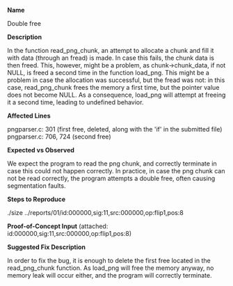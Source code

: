 **Name**

Double free

**Description**

In the function read_png_chunk, an attempt to allocate a chunk and fill it with data (through an fread) is made. In case this fails, the chunk data is then freed.
This, however, might be a problem, as chunk->chunk_data, if not NULL, is freed a second time in the function load_png. 
This might be a problem in case the allocation was successful, but the fread was not: in this case, read_png_chunk frees the memory a first time, but the pointer value does not become NULL. As a consequence, load_png will attempt at freeing it a second time, leading to undefined behavior.

**Affected Lines**

pngparser.c: 301 (first free, deleted, along with the 'if' in the submitted file)
pngparser.c: 706, 724 (second free)

**Expected vs Observed**

We expect the program to read the png chunk, and correctly terminate in case this could not happen correctly.
In practice, in case the png chunk can not be read correctly, the program attempts a double free, often causing segmentation faults.

**Steps to Reproduce**

./size ../reports/01/id\:000000\,sig\:11\,src\:000000\,op\:flip1\,pos\:8

**Proof-of-Concept Input**
(attached: id:000000,sig:11,src:000000,op:flip1,pos:8) 

**Suggested Fix Description**

In order to fix the bug, it is enough to delete the first free located in the read_png_chunk function. As load_png will free the memory anyway, no memory leak will occur either, and the program will correctly terminate.
